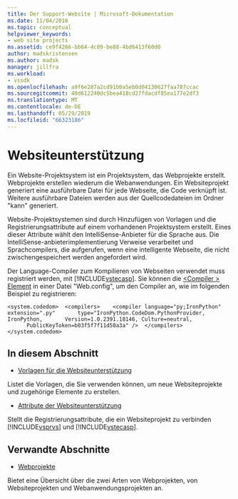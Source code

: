 ```yaml
---
title: Der Support-Website | Microsoft-Dokumentation
ms.date: 11/04/2016
ms.topic: conceptual
helpviewer_keywords:
- web site projects
ms.assetid: ce9f4266-bb64-4c09-be88-4bd6413f60d0
author: madskristensen
ms.author: madsk
manager: jillfra
ms.workload:
- vssdk
ms.openlocfilehash: a9f6e287a2cd91b0a5eb0d04130627faa787ccac
ms.sourcegitcommit: 40d612240dc5bea418cd27fdacdf85ea177e2df3
ms.translationtype: MT
ms.contentlocale: de-DE
ms.lasthandoff: 05/29/2019
ms.locfileid: "66323186"
---
```

# <a name="web-site-support"></a>Websiteunterstützung
Ein Website-Projektsystem ist ein Projektsystem, das Webprojekte erstellt. Webprojekte erstellen wiederum die Webanwendungen. Ein Websiteprojekt generiert eine ausführbare Datei für jede Webseite, die Code verknüpft ist. Weitere ausführbare Dateien werden aus der Quellcodedateien im Ordner "kann" generiert.

 Website-Projektsystemen sind durch Hinzufügen von Vorlagen und die Registrierungsattribute auf einem vorhandenen Projektsystem erstellt. Eines dieser Attribute wählt den IntelliSense-Anbieter für die Sprache aus. Die IntelliSense-anbieterimplementierung Verweise verarbeitet und Sprachcompilers, die aufgerufen, wenn eine intelligente Webseite, die nicht zwischengespeichert werden angefordert wird.

 Der Language-Compiler zum Kompilieren von Webseiten verwendet muss registriert werden, mit [!INCLUDE[vstecasp](../../code-quality/includes/vstecasp_md.md)]. Sie können die [ \<Compiler > Element](/dotnet/framework/configure-apps/file-schema/compiler/compiler-element) in einer Datei "Web.config", um den Compiler an, wie im folgenden Beispiel zu registrieren:

```
<system.codedom>  <compilers>    <compiler language="py;IronPython" extension=".py"       type="IronPython.CodeDom.PythonProvider, IronPython,       Version=1.0.2391.18146, Culture=neutral,       PublicKeyToken=b03f5f7f11d50a3a" />  </compilers></system.codedom>
```

## <a name="in-this-section"></a>In diesem Abschnitt
- [Vorlagen für die Websiteunterstützung](../../extensibility/internals/web-site-support-templates.md)

 Listet die Vorlagen, die Sie verwenden können, um neue Websiteprojekte und zugehörige Elemente zu erstellen.

- [Attribute der Websiteunterstützung](../../extensibility/internals/web-site-support-attributes.md)

 Stellt die Registrierungsattribute, die ein Websiteprojekt zu verbinden [!INCLUDE[vsprvs](../../code-quality/includes/vsprvs_md.md)] und [!INCLUDE[vstecasp](../../code-quality/includes/vstecasp_md.md)].

## <a name="related-sections"></a>Verwandte Abschnitte
- [Webprojekte](../../extensibility/internals/web-projects.md)

 Bietet eine Übersicht über die zwei Arten von Webprojekten, von Websiteprojekten und Webanwendungsprojekten an.